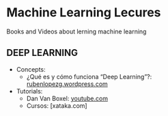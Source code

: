 Machine Learning Lecures
=========================
Books and Videos about lerning machine learning

    
DEEP LEARNING
----------------

* Concepts:
    - ¿Qué es y cómo funciona “Deep Learning”?: [rubenlopezg.wordpress.com][1]
* Tutorials:
    - Dan Van Boxel: [youtube.com][2]
    - Cursos: [xataka.com]
    
    
    
[1]: https://rubenlopezg.wordpress.com/2014/05/07/que-es-y-como-funciona-deep-learning/ "¿Qué es y cómo funciona “Deep Learning”?"
[2]: https://www.youtube.com/user/dvbuntu "Dan Van Boxel"
[3]: https://www.xataka.com/realidad-virtual-aumentada/cursos-online-de-profesiones-del-futuro-para-hacer-por-internet-en-verano
